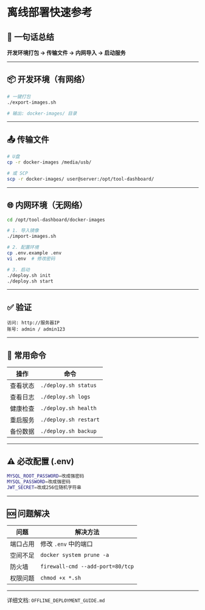 # 离线部署快速参考

## 🚀 一句话总结

**开发环境打包 → 传输文件 → 内网导入 → 启动服务**

---

## 📦 开发环境（有网络）

```bash
# 一键打包
./export-images.sh

# 输出: docker-images/ 目录
```

---

## 📤 传输文件

```bash
# U盘
cp -r docker-images /media/usb/

# 或 SCP
scp -r docker-images/ user@server:/opt/tool-dashboard/
```

---

## 🌐 内网环境（无网络）

```bash
cd /opt/tool-dashboard/docker-images

# 1. 导入镜像
./import-images.sh

# 2. 配置环境
cp .env.example .env
vi .env  # 修改密码

# 3. 启动
./deploy.sh init
./deploy.sh start
```

---

## ✅ 验证

```
访问: http://服务器IP
账号: admin / admin123
```

---

## 🔧 常用命令

| 操作 | 命令 |
|------|------|
| 查看状态 | `./deploy.sh status` |
| 查看日志 | `./deploy.sh logs` |
| 健康检查 | `./deploy.sh health` |
| 重启服务 | `./deploy.sh restart` |
| 备份数据 | `./deploy.sh backup` |

---

## ⚠️ 必改配置 (.env)

```bash
MYSQL_ROOT_PASSWORD=改成强密码
MYSQL_PASSWORD=改成强密码  
JWT_SECRET=改成256位随机字符串
```

---

## 🆘 问题解决

| 问题 | 解决方法 |
|------|---------|
| 端口占用 | 修改 `.env` 中的端口 |
| 空间不足 | `docker system prune -a` |
| 防火墙 | `firewall-cmd --add-port=80/tcp` |
| 权限问题 | `chmod +x *.sh` |

---

详细文档: `OFFLINE_DEPLOYMENT_GUIDE.md`
